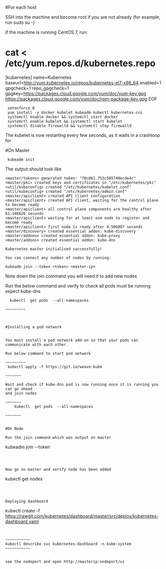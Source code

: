 #For each host

SSH into the machine and become root if you are not already (for example, run sudo su -)

If the machine is running CentOS 7, run:


# cat <<EOF > /etc/yum.repos.d/kubernetes.repo
[kubernetes]
name=Kubernetes
baseurl=http://yum.kubernetes.io/repos/kubernetes-el7-x86_64
enabled=1
gpgcheck=1
repo_gpgcheck=1
gpgkey=https://packages.cloud.google.com/yum/doc/yum-key.gpg
       https://packages.cloud.google.com/yum/doc/rpm-package-key.gpg
EOF

~~~~~~~~~~
 setenforce 0
 yum install -y docker kubelet kubeadm kubectl kubernetes-cni
 systemctl enable docker && systemctl start docker
 systemctl enable kubelet && systemctl start kubelet
 systemctl disable firewalld && systemctl stop firewalld

~~~~~~~~~~

The kubelet is now restarting every few seconds, as it waits in a crashloop for 




#On Master

~~~~~~~~
 kubeadm init

~~~~~~~~

The output should look like

~~~~~~~~~~~~
<master/tokens> generated token: "f0c861.753c505740ecde4c"
<master/pki> created keys and certificates in "/etc/kubernetes/pki"
<util/kubeconfig> created "/etc/kubernetes/kubelet.conf"
<util/kubeconfig> created "/etc/kubernetes/admin.conf"
<master/apiclient> created API client configuration
<master/apiclient> created API client, waiting for the control plane to become ready
<master/apiclient> all control plane components are healthy after 61.346626 seconds
<master/apiclient> waiting for at least one node to register and become ready
<master/apiclient> first node is ready after 4.506807 seconds
<master/discovery> created essential addon: kube-discovery
<master/addons> created essential addon: kube-proxy
<master/addons> created essential addon: kube-dns

Kubernetes master initialised successfully!

You can connect any number of nodes by running:

kubeadm join --token <token> <master-ip>
~~~~~~~~~~~~~


Note down the join command you will need it to add new nodes

Run the below command and verify to check all pods must be running expect kube-dns

~~~~~~~~~~
  kubectl  get pods  --all-namespaces

~~~~~~~~~



#Installing a pod network


You must install a pod network add-on so that your pods can communicate with each other.

Run below command to start pod network

~~~~~~~~~
 kubectl apply -f https://git.io/weave-kube

~~~~~~~

Wait and check if kube-dns pod is now running once it is running you can go ahead
and join nodes

~~~~~~~
	kubectl  get pods  --all-namespaces

~~~~~~~


#On Node

Run the join command which was output on master

~~~~~~~~~~
 kubeadm join --token <token> <master-ip>

~~~~~~~~



Now go on master and verify node has been added

~~~~~~~~
 kubectl get nodes

~~~~~~~~~



Deploying dashboard

~~~~~~~~~~~~
kubectl create -f https://rawgit.com/kubernetes/dashboard/master/src/deploy/kubernetes-dashboard.yaml

~~~~~~~~~~~~


~~~~~~~~~~~
kubectl describe svc kubernetes-dashboard -n kube-system
~~~~~~~~~~~


see the nodeport and open http://masterip:nodeport/ui
